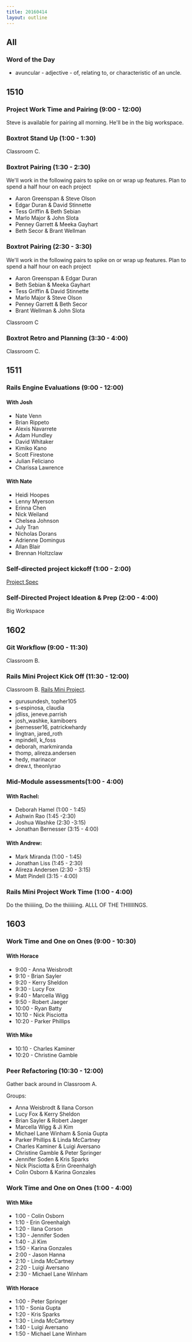 ```yaml
---
title: 20160414
layout: outline
---
```


## All

### Word of the Day

* avuncular - adjective - of, relating to, or characteristic of an uncle.

## 1510

### Project Work Time and Pairing (9:00 - 12:00)

Steve is available for pairing all morning. He'll be in the big workspace.

### Boxtrot Stand Up (1:00 - 1:30)

Classroom C.

### Boxtrot Pairing (1:30 - 2:30)

We'll work in the following pairs to spike on or wrap up features.
Plan to spend a half hour on each project

- Aaron Greenspan & Steve Olson
- Edgar Duran & David Stinnette
- Tess Griffin & Beth Sebian
- Marlo Major & John Slota
- Penney Garrett & Meeka Gayhart
- Beth Secor & Brant Wellman

### Boxtrot Pairing (2:30 - 3:30)

We'll work in the following pairs to spike on or wrap up features.
Plan to spend a half hour on each project

- Aaron Greenspan & Edgar Duran
- Beth Sebian & Meeka Gayhart
- Tess Griffin & David Stinnette
- Marlo Major & Steve Olson
- Penney Garrett & Beth Secor
- Brant Wellman & John Slota

Classroom C

### Boxtrot Retro and Planning (3:30 - 4:00)

Classroom C.

## 1511

### Rails Engine Evaluations (9:00 - 12:00)

#### With Josh

- Nate Venn
- Brian Rippeto
- Alexis Navarrete
- Adam Hundley
- David Whitaker
- Kimiko Kano
- Scott Firestone
- Julian Feliciano
- Charissa Lawrence

#### With Nate

- Heidi Hoopes
- Lenny Myerson
- Erinna Chen
- Nick Weiland
- Chelsea Johnson
- July Tran
- Nicholas Dorans
- Adrienne Domingus
- Allan Blair
- Brennan Holtzclaw

### Self-directed project kickoff (1:00 - 2:00)

[Project Spec](https://github.com/turingschool/lesson_plans/blob/master/ruby_03-professional_rails_applications/self_directed_project.md)

### Self-Directed Project Ideation & Prep (2:00 - 4:00)

Big Workspace

## 1602

### Git Workflow (9:00 - 11:30)

Classroom B.

### Rails Mini Project Kick Off (11:30 - 12:00)

Classroom B. [Rails Mini Project](https://github.com/turingschool/challenges/blob/master/rails-mini-project.markdown).

* gurusundesh, topher105
* s-espinosa, claudia
* jdliss, jeneve.parrish
* josh_washke, kamiboers
* jbernesser16, patrickwhardy
* lingtran, jared_roth
* mpindell, k_foss
* deborah, markmiranda
* thomp, alireza.andersen
* hedy, marinacor
* drew.t, theonlyrao

### Mid-Module assessments(1:00 - 4:00)

#### With Rachel:
* Deborah Hamel (1:00 - 1:45)
* Ashwin Rao (1:45  -2:30)
* Joshua Washke (2:30  -3:15)
* Jonathan Bernesser (3:15 - 4:00)

#### With Andrew:
* Mark Miranda (1:00 - 1:45)
* Jonathan Liss (1:45 - 2:30)
* Alireza Andersen (2:30 - 3:15)
* Matt Pindell (3:15 - 4:00)

### Rails Mini Project Work Time (1:00 - 4:00)

Do the thiiiiing, Do the thiiiiiing. ALLL OF THE THIIIIINGS.


## 1603

### Work Time and One on Ones (9:00 - 10:30)

#### With Horace
* 9:00 - Anna Weisbrodt
* 9:10 - Brian Sayler
* 9:20 - Kerry Sheldon
* 9:30 - Lucy Fox
* 9:40 - Marcella Wigg
* 9:50 - Robert Jaeger
* 10:00 - Ryan Batty
* 10:10 - Nick Pisciotta
* 10:20 - Parker Phillips

#### With Mike
* 10:10 - Charles Kaminer
* 10:20 - Christine Gamble


### Peer Refactoring (10:30 - 12:00)

Gather back around in Classroom A.

Groups:

* Anna Weisbrodt & Ilana Corson
* Lucy Fox & Kerry Sheldon
* Brian Sayler & Robert Jaeger
* Marcella Wigg & Ji Kim
* Michael Lane Winham & Sonia Gupta
* Parker Phillips & Linda McCartney
* Charles Kaminer & Luigi Aversano
* Christine Gamble & Peter Springer
* Jennifer Soden & Kris Sparks
* Nick Pisciotta & Erin Greenhalgh
* Colin Osborn & Karina Gonzales

### Work Time and One on Ones (1:00 - 4:00)

#### With Mike
* 1:00 - Colin Osborn
* 1:10 - Erin Greenhalgh
* 1:20 - Ilana Corson
* 1:30 - Jennifer Soden
* 1:40 - Ji Kim
* 1:50 - Karina Gonzales
* 2:00 - Jason Hanna
* 2:10 - Linda McCartney
* 2:20 - Luigi Aversano
* 2:30 - Michael Lane Winham

#### With Horace
* 1:00 - Peter Springer
* 1:10 - Sonia Gupta
* 1:20 - Kris Sparks
* 1:30 - Linda McCartney
* 1:40 - Luigi Aversano
* 1:50 - Michael Lane Winham
